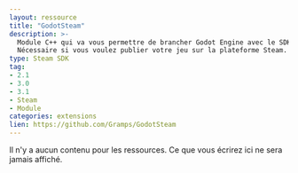 ```yaml
---
layout: ressource
title: "GodotSteam"
description: >-
  Module C++ qui va vous permettre de brancher Godot Engine avec le SDK de Steam.
  Nécessaire si vous voulez publier votre jeu sur la plateforme Steam.
type: Steam SDK
tag:
- 2.1
- 3.0
- 3.1
- Steam
- Module
categories: extensions
lien: https://github.com/Gramps/GodotSteam
---
```


Il n'y a aucun contenu pour les ressources.
Ce que vous écrirez ici ne sera jamais affiché.
